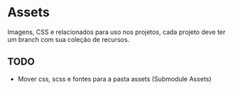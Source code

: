 # Assets

Imagens, CSS e relacionados para uso nos projetos, cada projeto deve ter um branch com sua coleção de recursos.



## TODO

* Mover css, scss e fontes para a pasta assets (Submodule Assets)